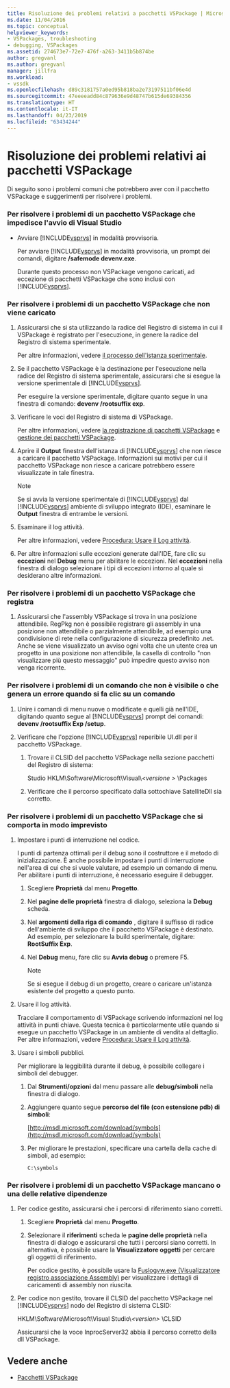 ```yaml
---
title: Risoluzione dei problemi relativi a pacchetti VSPackage | Microsoft Docs
ms.date: 11/04/2016
ms.topic: conceptual
helpviewer_keywords:
- VSPackages, troubleshooting
- debugging, VSPackages
ms.assetid: 274673e7-72e7-476f-a263-3411b5b874be
author: gregvanl
ms.author: gregvanl
manager: jillfra
ms.workload:
- vssdk
ms.openlocfilehash: d89c3181757a0ed95b818ba2e73197511bf06e4d
ms.sourcegitcommit: 47eeeeadd84c879636e9d48747b615de69384356
ms.translationtype: HT
ms.contentlocale: it-IT
ms.lasthandoff: 04/23/2019
ms.locfileid: "63434244"
---
```

# <a name="troubleshooting-vspackages"></a>Risoluzione dei problemi relativi ai pacchetti VSPackage
Di seguito sono i problemi comuni che potrebbero aver con il pacchetto VSPackage e suggerimenti per risolvere i problemi.

### <a name="to-troubleshoot-a-vspackage-that-keeps-visual-studio-from-starting"></a>Per risolvere i problemi di un pacchetto VSPackage che impedisce l'avvio di Visual Studio

- Avviare [!INCLUDE[vsprvs](../code-quality/includes/vsprvs_md.md)] in modalità provvisoria.

   Per avviare [!INCLUDE[vsprvs](../code-quality/includes/vsprvs_md.md)] in modalità provvisoria, un prompt dei comandi, digitare **/safemode devenv.exe**.

   Durante questo processo non VSPackage vengono caricati, ad eccezione di pacchetti VSPackage che sono inclusi con [!INCLUDE[vsprvs](../code-quality/includes/vsprvs_md.md)].

### <a name="to-troubleshoot-a-vspackage-that-does-not-load"></a>Per risolvere i problemi di un pacchetto VSPackage che non viene caricato

1. Assicurarsi che si sta utilizzando la radice del Registro di sistema in cui il VSPackage è registrato per l'esecuzione, in genere la radice del Registro di sistema sperimentale.

    Per altre informazioni, vedere [il processo dell'istanza sperimentale](../extensibility/the-experimental-instance.md).

2. Se il pacchetto VSPackage è la destinazione per l'esecuzione nella radice del Registro di sistema sperimentale, assicurarsi che si esegue la versione sperimentale di [!INCLUDE[vsprvs](../code-quality/includes/vsprvs_md.md)].

    Per eseguire la versione sperimentale, digitare quanto segue in una finestra di comando: **devenv /rootsuffix exp**.

3. Verificare le voci del Registro di sistema di VSPackage.

    Per altre informazioni, vedere [la registrazione di pacchetti VSPackage](registering-and-unregistering-vspackages.md) e [gestione dei pacchetti VSPackage](../extensibility/managing-vspackages.md).

4. Aprire il **Output** finestra dell'istanza di [!INCLUDE[vsprvs](../code-quality/includes/vsprvs_md.md)] che non riesce a caricare il pacchetto VSPackage. Informazioni sui motivi per cui il pacchetto VSPackage non riesce a caricare potrebbero essere visualizzate in tale finestra.

   > [!NOTE]
   > Se si avvia la versione sperimentale di [!INCLUDE[vsprvs](../code-quality/includes/vsprvs_md.md)] dal [!INCLUDE[vsprvs](../code-quality/includes/vsprvs_md.md)] ambiente di sviluppo integrato (IDE), esaminare le **Output** finestra di entrambe le versioni.

5. Esaminare il log attività.

    Per altre informazioni, vedere [Procedura: Usare il Log attività](../extensibility/how-to-use-the-activity-log.md).

6. Per altre informazioni sulle eccezioni generate dall'IDE, fare clic su **eccezioni** nel **Debug** menu per abilitare le eccezioni. Nel **eccezioni** nella finestra di dialogo selezionare i tipi di eccezioni intorno al quale si desiderano altre informazioni.

### <a name="to-troubleshoot-a-vspackage-that-does-not-register"></a>Per risolvere i problemi di un pacchetto VSPackage che registra

1. Assicurarsi che l'assembly VSPackage si trova in una posizione attendibile. RegPkg non è possibile registrare gli assembly in una posizione non attendibile o parzialmente attendibile, ad esempio una condivisione di rete nella configurazione di sicurezza predefinito .net. Anche se viene visualizzato un avviso ogni volta che un utente crea un progetto in una posizione non attendibile, la casella di controllo "non visualizzare più questo messaggio" può impedire questo avviso non venga ricorrente.

### <a name="to-troubleshoot-a-command-that-is-not-visible-or-that-generates-an-error-when-you-click-a-command"></a>Per risolvere i problemi di un comando che non è visibile o che genera un errore quando si fa clic su un comando

1. Unire i comandi di menu nuove o modificate e quelli già nell'IDE, digitando quanto segue al [!INCLUDE[vsprvs](../code-quality/includes/vsprvs_md.md)] prompt dei comandi: **devenv /rootsuffix Exp /setup**.

2. Verificare che l'opzione [!INCLUDE[vsprvs](../code-quality/includes/vsprvs_md.md)] reperibile UI.dll per il pacchetto VSPackage.

   1. Trovare il CLSID del pacchetto VSPackage nella sezione pacchetti del Registro di sistema:

        Studio HKLM\Software\Microsoft\Visual\\*\<versione >* \Packages

   2. Verificare che il percorso specificato dalla sottochiave SatelliteDll sia corretto.

### <a name="to-troubleshoot-a-vspackage-that-behaves-unexpectedly"></a>Per risolvere i problemi di un pacchetto VSPackage che si comporta in modo imprevisto

1. Impostare i punti di interruzione nel codice.

     I punti di partenza ottimali per il debug sono il costruttore e il metodo di inizializzazione. È anche possibile impostare i punti di interruzione nell'area di cui che si vuole valutare, ad esempio un comando di menu. Per abilitare i punti di interruzione, è necessario eseguire il debugger.

    1. Scegliere **Proprietà** dal menu **Progetto**.

    2. Nel **pagine delle proprietà** finestra di dialogo, seleziona la **Debug** scheda.

    3. Nel **argomenti della riga di comando** , digitare il suffisso di radice dell'ambiente di sviluppo che il pacchetto VSPackage è destinato. Ad esempio, per selezionare la build sperimentale, digitare: **RootSuffix Exp**.

    4. Nel **Debug** menu, fare clic su **Avvia debug** o premere F5.

        > [!NOTE]
        > Se si esegue il debug di un progetto, creare o caricare un'istanza esistente del progetto a questo punto.

2. Usare il log attività.

     Tracciare il comportamento di VSPackage scrivendo informazioni nel log attività in punti chiave. Questa tecnica è particolarmente utile quando si esegue un pacchetto VSPackage in un ambiente di vendita al dettaglio. Per altre informazioni, vedere [Procedura: Usare il Log attività](../extensibility/how-to-use-the-activity-log.md).

3. Usare i simboli pubblici.

     Per migliorare la leggibilità durante il debug, è possibile collegare i simboli del debugger.

    1. Dal **Strumenti/opzioni** dal menu passare alle **debug/simboli** nella finestra di dialogo.

    2. Aggiungere quanto segue **percorso del file (con estensione pdb) di simboli**:

         [http://msdl.microsoft.com/download/symbols](http://msdl.microsoft.com/download/symbols)

    3. Per migliorare le prestazioni, specificare una cartella della cache di simboli, ad esempio:

        ```
        C:\symbols
        ```

### <a name="to-troubleshoot-a-missing-vspackage-or-one-of-its-dependencies"></a>Per risolvere i problemi di un pacchetto VSPackage mancano o una delle relative dipendenze

1. Per codice gestito, assicurarsi che i percorsi di riferimento siano corretti.

   1. Scegliere **Proprietà** dal menu **Progetto**.

   2. Selezionare il **riferimenti** scheda le **pagine delle proprietà** nella finestra di dialogo e assicurarsi che tutti i percorsi siano corretti. In alternativa, è possibile usare la **Visualizzatore oggetti** per cercare gli oggetti di riferimento.

        Per codice gestito, è possibile usare la [Fuslogvw.exe (Visualizzatore registro associazione Assembly)](/dotnet/framework/tools/fuslogvw-exe-assembly-binding-log-viewer) per visualizzare i dettagli di caricamenti di assembly non riuscita.

2. Per codice non gestito, trovare il CLSID del pacchetto VSPackage nel [!INCLUDE[vsprvs](../code-quality/includes/vsprvs_md.md)] nodo del Registro di sistema CLSID:

    HKLM\Software\Microsoft\Visual Studio\\*\<version>* \CLSID

   Assicurarsi che la voce InprocServer32 abbia il percorso corretto della dll VSPackage.

## <a name="see-also"></a>Vedere anche
- [Pacchetti VSPackage](../extensibility/internals/vspackages.md)